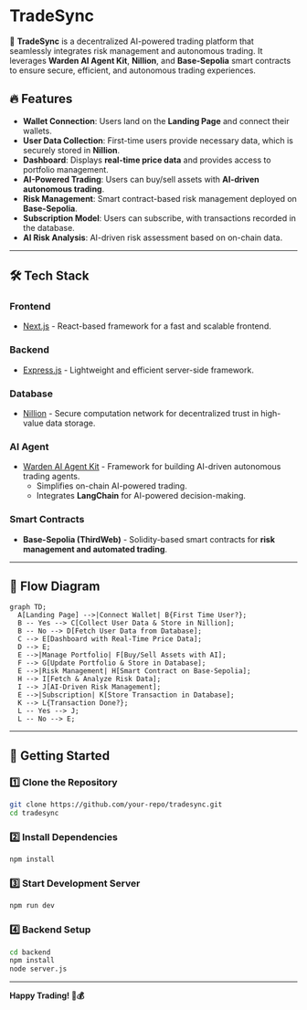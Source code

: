 # TradeSync

🚀 **TradeSync** is a decentralized AI-powered trading platform that seamlessly integrates risk management and autonomous trading. It leverages **Warden AI Agent Kit**, **Nillion**, and **Base-Sepolia** smart contracts to ensure secure, efficient, and autonomous trading experiences.

## 🔥 Features

- **Wallet Connection**: Users land on the **Landing Page** and connect their wallets.
- **User Data Collection**: First-time users provide necessary data, which is securely stored in **Nillion**.
- **Dashboard**: Displays **real-time price data** and provides access to portfolio management.
- **AI-Powered Trading**: Users can buy/sell assets with **AI-driven autonomous trading**.
- **Risk Management**: Smart contract-based risk management deployed on **Base-Sepolia**.
- **Subscription Model**: Users can subscribe, with transactions recorded in the database.
- **AI Risk Analysis**: AI-driven risk assessment based on on-chain data.

---

## 🛠️ Tech Stack

### **Frontend**  
- [Next.js](https://nextjs.org/) - React-based framework for a fast and scalable frontend.

### **Backend**  
- [Express.js](https://expressjs.com/) - Lightweight and efficient server-side framework.

### **Database**  
- [Nillion](https://docs.nillion.com/quickstart) - Secure computation network for decentralized trust in high-value data storage.

### **AI Agent**  
- [Warden AI Agent Kit](https://docs.wardenprotocol.org/) - Framework for building AI-driven autonomous trading agents.
  - Simplifies on-chain AI-powered trading.
  - Integrates **LangChain** for AI-powered decision-making.

### **Smart Contracts**  
- **Base-Sepolia (ThirdWeb)** - Solidity-based smart contracts for **risk management and automated trading**.

---

## 📌 Flow Diagram

```mermaid
graph TD;
  A[Landing Page] -->|Connect Wallet| B{First Time User?};
  B -- Yes --> C[Collect User Data & Store in Nillion];
  B -- No --> D[Fetch User Data from Database];
  C --> E[Dashboard with Real-Time Price Data];
  D --> E;
  E -->|Manage Portfolio| F[Buy/Sell Assets with AI];
  F --> G[Update Portfolio & Store in Database];
  E -->|Risk Management| H[Smart Contract on Base-Sepolia];
  H --> I[Fetch & Analyze Risk Data];
  I --> J[AI-Driven Risk Management];
  E -->|Subscription| K[Store Transaction in Database];
  K --> L{Transaction Done?};
  L -- Yes --> J;
  L -- No --> E;
```

---

## 🚀 Getting Started

### **1️⃣ Clone the Repository**
```bash
git clone https://github.com/your-repo/tradesync.git
cd tradesync
```

### **2️⃣ Install Dependencies**
```bash
npm install
```

### **3️⃣ Start Development Server**
```bash
npm run dev
```

### **4️⃣ Backend Setup**
```bash
cd backend
npm install
node server.js
```

---


**Happy Trading! 🚀💰**
